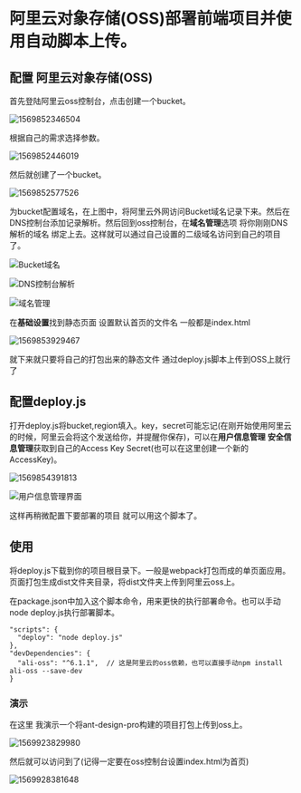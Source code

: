 # 阿里云对象存储(OSS)部署前端项目并使用自动脚本上传。

## 配置 阿里云对象存储(OSS)

首先登陆阿里云oss控制台，点击创建一个bucket。

![1569852346504](http://img.flura.cn/1569852346504.png)



根据自己的需求选择参数。

![1569852446019](http://img.flura.cn/1569852446019.png)



然后就创建了一个bucket。

![1569852577526](http://img.flura.cn/1569852577526.png)



为bucket配置域名，在上图中，将阿里云外网访问Bucket域名记录下来。然后在DNS控制台添加记录解析。然后回到oss控制台，在**域名管理**选项 将你刚刚DNS解析的域名 绑定上去。这样就可以通过自己设置的二级域名访问到自己的项目了。

![Bucket域名](http://img.flura.cn/1569852876717.png)

![DNS控制台解析](C:\Users\32761\AppData\Roaming\Typora\typora-user-images\1569853154407.png)

![域名管理](http://img.flura.cn/1569853473577.png)

在**基础设置**找到静态页面 设置默认首页的文件名 一般都是index.html

![1569853929467](http://img.flura.cn/1569853929467.png)

就下来就只要将自己的打包出来的静态文件 通过deploy.js脚本上传到OSS上就行了



## 配置deploy.js

打开deploy.js将bucket,region填入。key，secret可能忘记(在刚开始使用阿里云的时候，阿里云会将这个发送给你，并提醒你保存)，可以在**用户信息管理** **安全信息管理**获取到自己的Access Key Secret(也可以在这里创建一个新的AccessKey)。

![1569854391813](http://img.flura.cn/1569854391813.png)



![用户信息管理界面](http://img.flura.cn/1569854935227.png)

这样再稍微配置下要部署的项目 就可以用这个脚本了。

## 使用

将deploy.js下载到你的项目根目录下。一般是webpack打包而成的单页面应用。页面打包生成dist文件夹目录，将dist文件夹上传到阿里云oss上。

在package.json中加入这个脚本命令，用来更快的执行部署命令。也可以手动node deploy.js执行部署脚本。

```
"scripts": {
  "deploy": "node deploy.js"
},
"devDependencies": {
  "ali-oss": "^6.1.1",  // 这是阿里云的oss依赖，也可以直接手动npm install ali-oss --save-dev
}
```

### 演示

在这里 我演示一个将ant-design-pro构建的项目打包上传到oss上。

![1569923829980](http://img.flura.cn/1569923829980.png)

然后就可以访问到了(记得一定要在oss控制台设置index.html为首页)

![1569928381648](http://img.flura.cn/1569928381648.png)